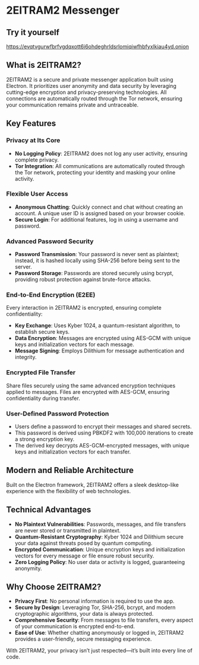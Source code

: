 # 2EITRAM2 Messenger

## Try it yourself
https://evqtvgurwfbrfvgdqxott6i6ohdeghrldsrlomiqiwfhbfyxlkiau4yd.onion

## What is 2EITRAM2?

2EITRAM2 is a secure and private messenger application built using Electron. It prioritizes user anonymity and data security by leveraging cutting-edge encryption and privacy-preserving technologies. All connections are automatically routed through the Tor network, ensuring your communication remains private and untraceable.

## Key Features

### Privacy at Its Core
- **No Logging Policy**: 2EITRAM2 does not log any user activity, ensuring complete privacy.
- **Tor Integration**: All communications are automatically routed through the Tor network, protecting your identity and masking your online activity.

### Flexible User Access
- **Anonymous Chatting**: Quickly connect and chat without creating an account. A unique user ID is assigned based on your browser cookie.
- **Secure Login**: For additional features, log in using a username and password.

### Advanced Password Security
- **Password Transmission**: Your password is never sent as plaintext; instead, it is hashed locally using SHA-256 before being sent to the server.
- **Password Storage**: Passwords are stored securely using bcrypt, providing robust protection against brute-force attacks.

### End-to-End Encryption (E2EE)
Every interaction in 2EITRAM2 is encrypted, ensuring complete confidentiality:
- **Key Exchange**: Uses Kyber 1024, a quantum-resistant algorithm, to establish secure keys.
- **Data Encryption**: Messages are encrypted using AES-GCM with unique keys and initialization vectors for each message.
- **Message Signing**: Employs Dilithium for message authentication and integrity.

### Encrypted File Transfer
Share files securely using the same advanced encryption techniques applied to messages. Files are encrypted with AES-GCM, ensuring confidentiality during transfer.

### User-Defined Password Protection
- Users define a password to encrypt their messages and shared secrets.
- This password is derived using PBKDF2 with 100,000 iterations to create a strong encryption key.
- The derived key decrypts AES-GCM-encrypted messages, with unique keys and initialization vectors for each transfer.

## Modern and Reliable Architecture
Built on the Electron framework, 2EITRAM2 offers a sleek desktop-like experience with the flexibility of web technologies.

## Technical Advantages
- **No Plaintext Vulnerabilities**: Passwords, messages, and file transfers are never stored or transmitted in plaintext.
- **Quantum-Resistant Cryptography**: Kyber 1024 and Dilithium secure your data against threats posed by quantum computing.
- **Encrypted Communication**: Unique encryption keys and initialization vectors for every message or file ensure robust security.
- **Zero Logging Policy**: No user data or activity is logged, guaranteeing anonymity.

## Why Choose 2EITRAM2?

- **Privacy First**: No personal information is required to use the app.
- **Secure by Design**: Leveraging Tor, SHA-256, bcrypt, and modern cryptographic algorithms, your data is always protected.
- **Comprehensive Security**: From messages to file transfers, every aspect of your communication is encrypted end-to-end.
- **Ease of Use**: Whether chatting anonymously or logged in, 2EITRAM2 provides a user-friendly, secure messaging experience.

With 2EITRAM2, your privacy isn’t just respected—it’s built into every line of code.
